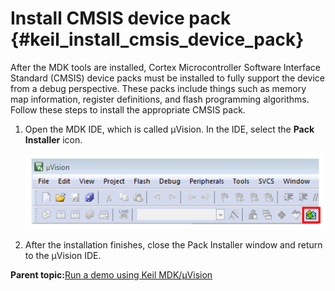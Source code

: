 # Install CMSIS device pack {#keil_install_cmsis_device_pack}

After the MDK tools are installed, Cortex Microcontroller Software Interface Standard \(CMSIS\) device packs must be installed to fully support the device from a debug perspective. These packs include things such as memory map information, register definitions, and flash programming algorithms. Follow these steps to install the appropriate CMSIS pack.

1.  Open the MDK IDE, which is called μVision. In the IDE, select the **Pack Installer** icon.

    ![](../images/keil_launch_pack_installer.png "Launch the Pack Installer")

2.  After the installation finishes, close the Pack Installer window and return to the μVision IDE.

**Parent topic:**[Run a demo using Keil MDK/μVision](../topics/run_a_demo_using_keil_mdk_vision.md)

